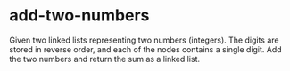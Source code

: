 # add-two-numbers
Given two linked lists representing two numbers (integers). The digits are stored in reverse order, and each of the nodes contains a single digit.  Add the two numbers and return the sum as a linked list.
